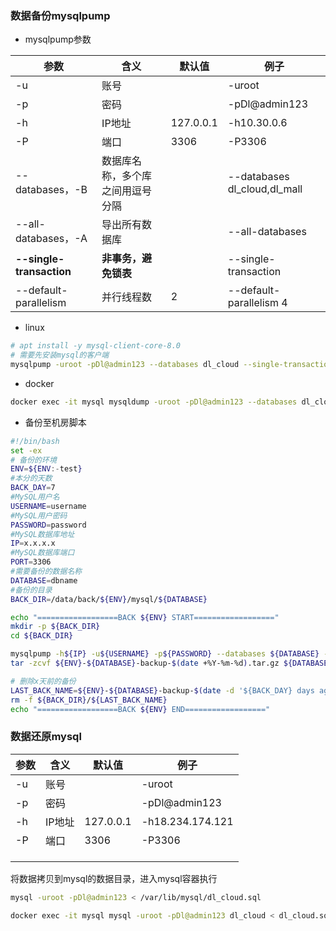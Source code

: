 ### 数据备份mysqlpump

- mysqlpump参数

| 参数                     | 含义                             | 默认值    | 例子                         |
| ------------------------ | -------------------------------- | --------- | ---------------------------- |
| -u                       | 账号                             |           | -uroot                       |
| -p                       | 密码                             |           | -pDl@admin123                |
| -h                       | IP地址                           | 127.0.0.1 | -h10.30.0.6                  |
| -P                       | 端口                             | 3306      | -P3306                       |
| --databases，-B          | 数据库名称，多个库之间用逗号分隔 |           | --databases dl_cloud,dl_mall |
| --all-databases，-A      | 导出所有数据库                   |           | --all-databases              |
| **--single-transaction** | **非事务，避免锁表**             |           | --single-transaction         |
| --default-parallelism    | 并行线程数                       | 2         | --default-parallelism 4      |



- linux

```sh
# apt install -y mysql-client-core-8.0 
# 需要先安装mysql的客户端
mysqlpump -uroot -pDl@admin123 --databases dl_cloud --single-transaction > /data/dl_cloud.sql
```



- docker

```sh
docker exec -it mysql mysqldump -uroot -pDl@admin123 --databases dl_cloud > /data/dl_cloud.sql
```



- 备份至机房脚本

```sh
#!/bin/bash
set -ex
# 备份的环境
ENV=${ENV:-test}
#本分的天数
BACK_DAY=7
#MySQL用户名
USERNAME=username
#MySQL用户密码
PASSWORD=password
#MySQL数据库地址
IP=x.x.x.x
#MySQL数据库端口
PORT=3306
#需要备份的数据名称
DATABASE=dbname
#备份的目录
BACK_DIR=/data/back/${ENV}/mysql/${DATABASE}

echo "==================BACK ${ENV} START=================="
mkdir -p ${BACK_DIR}
cd ${BACK_DIR}

mysqlpump -h${IP} -u${USERNAME} -p${PASSWORD} --databases ${DATABASE} -P${PORT} --single-transaction > ${DATABASE}.sql
tar -zcvf ${ENV}-${DATABASE}-backup-$(date +%Y-%m-%d).tar.gz ${DATABASE}.sql

# 删除x天前的备份
LAST_BACK_NAME=${ENV}-${DATABASE}-backup-$(date -d '${BACK_DAY} days ago' +%Y-%m-%d).tar.gz
rm -f ${BACK_DIR}/${LAST_BACK_NAME}
echo "==================BACK ${ENV} END=================="
```



### 数据还原mysql

| 参数 | 含义   | 默认值    | 例子             |
| ---- | ------ | --------- | ---------------- |
| -u   | 账号   |           | -uroot           |
| -p   | 密码   |           | -pDl@admin123    |
| -h   | IP地址 | 127.0.0.1 | -h18.234.174.121 |
| -P   | 端口   | 3306      | -P3306           |
|      |        |           |                  |
|      |        |           |                  |
|      |        |           |                  |



将数据拷贝到mysql的数据目录，进入mysql容器执行

```sh
mysql -uroot -pDl@admin123 < /var/lib/mysql/dl_cloud.sql
```



```sh
docker exec -it mysql mysql -uroot -pDl@admin123 dl_cloud < dl_cloud.sql
```

